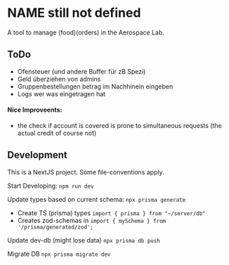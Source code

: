 # NAME still not defined
A tool to manage (food)(orders) in the Aerospace Lab.

## ToDo
- Ofensteuer (und andere Buffer für zB Spezi)
- Geld überziehen von admins
- Gruppenbestellungen betrag im Nachhinein eingeben
- Logs wer was eingetragen hat
#### Nice Improveents:
- the check if account is covered is prone to simultaneous requests (the actual credit of course not)


## Development
This is a NextJS project. Some file-conventions apply.

Start Developing:
`npm run dev`

Update types based on current schema:
`npx prisma generate`
- Create TS (prisma) types `import { prisma } from "~/server/db"`
- Creates zod-schemas in `import { mySchema } from '/prisma/generated/zod';`

Update dev-db (might lose data)
`npx prisma db push`

Migrate DB
`npx prisma migrate dev`